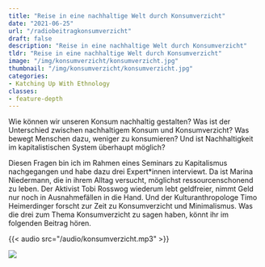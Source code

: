 ```yaml
---
title: "Reise in eine nachhaltige Welt durch Konsumverzicht"
date: "2021-06-25"
url: "/radiobeitragkonsumverzicht"
draft: false
description: "Reise in eine nachhaltige Welt durch Konsumverzicht"
tldr: "Reise in eine nachhaltige Welt durch Konsumverzicht"
image: "/img/konsumverzicht/konsumverzicht.jpg"
thumbnail: "/img/konsumverzicht/konsumverzicht.jpg"
categories:
- Katching Up With Ethnology
classes: 
- feature-depth
---
```


Wie können wir unseren Konsum nachhaltig gestalten? Was ist der Unterschied zwischen nachhaltigem Konsum und Konsumverzicht? Was bewegt Menschen dazu, weniger zu konsumieren? Und ist Nachhaltigkeit im kapitalistischen System überhaupt möglich?

<!--more-->

Diesen Fragen bin ich im Rahmen eines Seminars zu Kapitalismus nachgegangen und habe dazu drei Expert*innen interviewt. Da ist Marina Niedermann, die in ihrem Alltag versucht, möglichst ressourcenschonend zu leben. Der Aktivist Tobi Rosswog wiederum lebt geldfreier, nimmt Geld nur noch in Ausnahmefällen in die Hand. Und der Kulturanthropologe Timo Heimerdinger forscht zur Zeit zu Konsumverzicht und Minimalismus. Was die drei zum Thema Konsumverzicht zu sagen haben, könnt ihr im folgenden Beitrag hören.

{{< audio src="/audio/konsumverzicht.mp3" >}}

![](/img/konsumverzicht/konsumverzicht.jpg)
